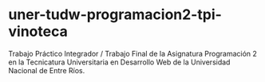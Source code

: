 # uner-tudw-programacion2-tpi-vinoteca

Trabajo Práctico Integrador / Trabajo Final de la Asignatura Programación 2 en la Tecnicatura Universitaria en Desarrollo Web de la Universidad Nacional de Entre Ríos. 